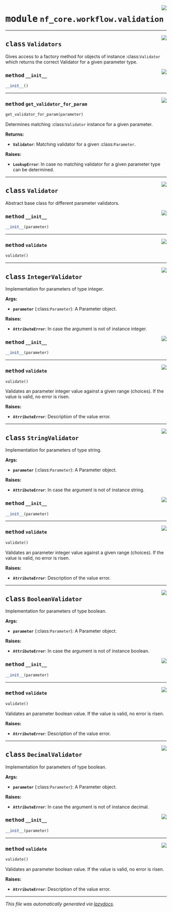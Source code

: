 <!-- markdownlint-disable -->

<a href="../../../../../../tools/nf_core/workflow/validation.py#L0"><img align="right" style="float:right;" src="https://img.shields.io/badge/-source-cccccc?style=flat-square"></a>

# <kbd>module</kbd> `nf_core.workflow.validation`

---

<a href="../../../../../../tools/nf_core/workflow/validation.py#L12"><img align="right" style="float:right;" src="https://img.shields.io/badge/-source-cccccc?style=flat-square"></a>

## <kbd>class</kbd> `Validators`

Gives access to a factory method for objects of instance :class:`Validator` which returns the correct Validator for a given parameter type.

<a href="../../../../../../tools/nf_core/workflow/validation.py#L17"><img align="right" style="float:right;" src="https://img.shields.io/badge/-source-cccccc?style=flat-square"></a>

### <kbd>method</kbd> `__init__`

```python
__init__()
```

---

<a href="../../../../../../tools/nf_core/workflow/validation.py#L20"><img align="right" style="float:right;" src="https://img.shields.io/badge/-source-cccccc?style=flat-square"></a>

### <kbd>method</kbd> `get_validator_for_param`

```python
get_validator_for_param(parameter)
```

Determines matching :class:`Validator` instance for a given parameter.

**Returns:**

- <b>`Validator`</b>: Matching validator for a given :class:`Parameter`.

**Raises:**

- <b>`LookupError`</b>: In case no matching validator for a given parameter type can be determined.

---

<a href="../../../../../../tools/nf_core/workflow/validation.py#L43"><img align="right" style="float:right;" src="https://img.shields.io/badge/-source-cccccc?style=flat-square"></a>

## <kbd>class</kbd> `Validator`

Abstract base class for different parameter validators.

<a href="../../../../../../tools/nf_core/workflow/validation.py#L48"><img align="right" style="float:right;" src="https://img.shields.io/badge/-source-cccccc?style=flat-square"></a>

### <kbd>method</kbd> `__init__`

```python
__init__(parameter)
```

---

<a href="../../../../../../tools/nf_core/workflow/validation.py#L52"><img align="right" style="float:right;" src="https://img.shields.io/badge/-source-cccccc?style=flat-square"></a>

### <kbd>method</kbd> `validate`

```python
validate()
```

---

<a href="../../../../../../tools/nf_core/workflow/validation.py#L57"><img align="right" style="float:right;" src="https://img.shields.io/badge/-source-cccccc?style=flat-square"></a>

## <kbd>class</kbd> `IntegerValidator`

Implementation for parameters of type integer.

**Args:**

- <b>`parameter`</b> (:class:`Parameter`): A Parameter object.

**Raises:**

- <b>`AttributeError`</b>: In case the argument is not of instance integer.

<a href="../../../../../../tools/nf_core/workflow/validation.py#L67"><img align="right" style="float:right;" src="https://img.shields.io/badge/-source-cccccc?style=flat-square"></a>

### <kbd>method</kbd> `__init__`

```python
__init__(parameter)
```

---

<a href="../../../../../../tools/nf_core/workflow/validation.py#L70"><img align="right" style="float:right;" src="https://img.shields.io/badge/-source-cccccc?style=flat-square"></a>

### <kbd>method</kbd> `validate`

```python
validate()
```

Validates an parameter integer value against a given range (choices). If the value is valid, no error is risen.

**Raises:**

- <b>`AtrributeError`</b>: Description of the value error.

---

<a href="../../../../../../tools/nf_core/workflow/validation.py#L90"><img align="right" style="float:right;" src="https://img.shields.io/badge/-source-cccccc?style=flat-square"></a>

## <kbd>class</kbd> `StringValidator`

Implementation for parameters of type string.

**Args:**

- <b>`parameter`</b> (:class:`Parameter`): A Parameter object.

**Raises:**

- <b>`AttributeError`</b>: In case the argument is not of instance string.

<a href="../../../../../../tools/nf_core/workflow/validation.py#L100"><img align="right" style="float:right;" src="https://img.shields.io/badge/-source-cccccc?style=flat-square"></a>

### <kbd>method</kbd> `__init__`

```python
__init__(parameter)
```

---

<a href="../../../../../../tools/nf_core/workflow/validation.py#L103"><img align="right" style="float:right;" src="https://img.shields.io/badge/-source-cccccc?style=flat-square"></a>

### <kbd>method</kbd> `validate`

```python
validate()
```

Validates an parameter integer value against a given range (choices). If the value is valid, no error is risen.

**Raises:**

- <b>`AtrributeError`</b>: Description of the value error.

---

<a href="../../../../../../tools/nf_core/workflow/validation.py#L133"><img align="right" style="float:right;" src="https://img.shields.io/badge/-source-cccccc?style=flat-square"></a>

## <kbd>class</kbd> `BooleanValidator`

Implementation for parameters of type boolean.

**Args:**

- <b>`parameter`</b> (:class:`Parameter`): A Parameter object.

**Raises:**

- <b>`AttributeError`</b>: In case the argument is not of instance boolean.

<a href="../../../../../../tools/nf_core/workflow/validation.py#L143"><img align="right" style="float:right;" src="https://img.shields.io/badge/-source-cccccc?style=flat-square"></a>

### <kbd>method</kbd> `__init__`

```python
__init__(parameter)
```

---

<a href="../../../../../../tools/nf_core/workflow/validation.py#L146"><img align="right" style="float:right;" src="https://img.shields.io/badge/-source-cccccc?style=flat-square"></a>

### <kbd>method</kbd> `validate`

```python
validate()
```

Validates an parameter boolean value. If the value is valid, no error is risen.

**Raises:**

- <b>`AtrributeError`</b>: Description of the value error.

---

<a href="../../../../../../tools/nf_core/workflow/validation.py#L159"><img align="right" style="float:right;" src="https://img.shields.io/badge/-source-cccccc?style=flat-square"></a>

## <kbd>class</kbd> `DecimalValidator`

Implementation for parameters of type boolean.

**Args:**

- <b>`parameter`</b> (:class:`Parameter`): A Parameter object.

**Raises:**

- <b>`AttributeError`</b>: In case the argument is not of instance decimal.

<a href="../../../../../../tools/nf_core/workflow/validation.py#L169"><img align="right" style="float:right;" src="https://img.shields.io/badge/-source-cccccc?style=flat-square"></a>

### <kbd>method</kbd> `__init__`

```python
__init__(parameter)
```

---

<a href="../../../../../../tools/nf_core/workflow/validation.py#L172"><img align="right" style="float:right;" src="https://img.shields.io/badge/-source-cccccc?style=flat-square"></a>

### <kbd>method</kbd> `validate`

```python
validate()
```

Validates an parameter boolean value. If the value is valid, no error is risen.

**Raises:**

- <b>`AtrributeError`</b>: Description of the value error.

---

_This file was automatically generated via [lazydocs](https://github.com/ml-tooling/lazydocs)._
